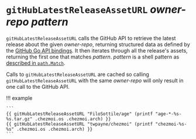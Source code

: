 # `gitHubLatestReleaseAssetURL` *owner-repo* *pattern*

`gitHubLatestReleaseAssetURL` calls the GitHub API to retrieve the latest
release about the given *owner-repo*, returning structured data as defined by
the [GitHub Go API
bindings](https://pkg.go.dev/github.com/google/go-github/v69/github#RepositoryRelease).
It then iterates through all the release's assets, returning the first one that
matches *pattern*. *pattern* is a shell pattern as [described in
`path.Match`](https://pkg.go.dev/path#Match).

Calls to `gitHubLatestReleaseAssetURL` are cached so calling
`gitHubLatestReleaseAssetURL` with the same *owner-repo* will only result in one
call to the GitHub API.

!!! example

    ```
    {{ gitHubLatestReleaseAssetURL "FiloSottile/age" (printf "age-*-%s-%s.tar.gz" .chezmoi.os .chezmoi.arch) }}
    {{ gitHubLatestReleaseAssetURL "twpayne/chezmoi" (printf "chezmoi-%s-%s" .chezmoi.os .chezmoi.arch) }}
    ```
